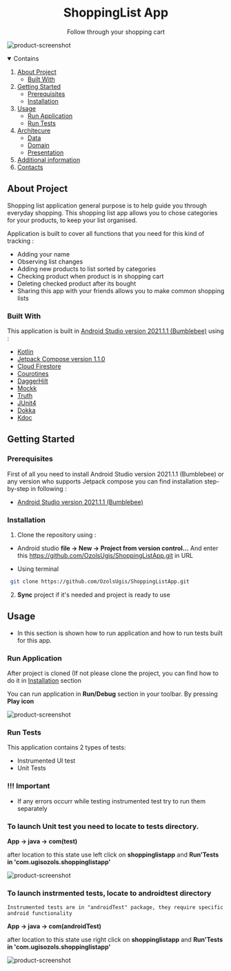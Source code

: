 <h1 align="center">ShoppingList App</h1>
<p align="center">Follow through your shopping cart</p>

![product-screenshot](https://live.staticflickr.com/65535/51930111395_0877e67a9d_b.jpg)

<details open ="open">
  <summary>Contains</summary>
  <ol>
    <li>
      <a href='#about-the-project'>About Project</a>
        <ul>
          <li><a href="#built-with">Built With</a></li>
        </ul>
    </li>
    <li>
      <a href='#getting-started'>Getting Started</a>
        <ul>
          <li><a href="#prerequisites">Prerequisites</a></li>
        </ul> 
        <ul>
          <li><a href="#installation">Installation</a></li>
        </ul>
    </li> 
    <li>
      <a href='#usage'>Usage</a>
         <ul>
          <li><a href="#run-application">Run Application</a></li>
        </ul> 
       <ul>
          <li><a href="#run-tests">Run Tests</a></li>
        </ul> 
    </li>
    <li>
      <a href='#architecture'>Architecure</a>
         <ul>
          <li><a href="#data">Data</a></li>
        </ul> 
       <ul>
          <li><a href="#domain">Domain</a></li>
        </ul> 
          <ul>
          <li><a href="#presentation">Presentation</a></li>
        </ul> 
    </li>
    <li>
      <a href='#additional-information'>Additional information</a>
    </li>
    <li>
      <a href='#contacts'>Contacts</a> 
    </li>
  </ol>
</details>

## About Project

Shopping list application general purpose is to help guide you through everyday shopping. This shopping list app allows you to chose categories for your products, to keep 
your list organised.

Application is built to cover all functions that you need for this kind of tracking : 
* Adding your name 
* Observing list changes 
* Adding new products to list sorted by categories
* Checking product when product is in shopping cart
* Deleting checked product after its bought
* Sharing this app with your friends allows you to make common shopping lists 

### Built With 

This application is built in  [Android Studio version 2021.1.1 (Bumblebee)](https://developer.android.com/studio?gclid=CjwKCAjwgb6IBhAREiwAgMYKRlU8WsxaTu6kg3JANeH6rEr8MrWyit5JaDfcTy0v1tTP0-DOmL1QnRoCxrcQAvD_BwE&gclsrc=aw.ds) 
using :

* [Kotlin](https://developer.android.com/kotlin)
* [Jetpack Compose version 1.1.0](https://developer.android.com/jetpack/compose?gclid=EAIaIQobChMImIyxhI-i8gIVlgCiAx3kZgYlEAAYASAAEgL1J_D_BwE&gclsrc=aw.ds)
* [Cloud Firestore](https://firebase.google.com/docs/firestore/)
* [Courotines](https://developer.android.com/kotlin/coroutines?gclid=EAIaIQobChMIqZC4jo-i8gIVsAZ7Ch1rOASzEAAYASAAEgKAwvD_BwE&gclsrc=aw.ds)
* [DaggerHilt](https://developer.android.com/training/dependency-injection/hilt-android)
* [Mockk](https://mockk.io/)
* [Truth](https://truth.dev/)
* [JUnit4](https://github.com/junit-team/junit4/wiki)
* [Dokka](https://github.com/Kotlin/dokka)
* [Kdoc](https://kotlinlang.org/docs/kotlin-doc.html)

## Getting Started
### Prerequisites 

First of all you need to install Android Studio version 2021.1.1 (Bumblebee) or any version who supports Jetpack compose
you can find installation step-by-step in following : 

* [Android Studio version 2021.1.1 (Bumblebee)](https://developer.android.com/studio?gclid=CjwKCAjwgb6IBhAREiwAgMYKRlU8WsxaTu6kg3JANeH6rEr8MrWyit5JaDfcTy0v1tTP0-DOmL1QnRoCxrcQAvD_BwE&gclsrc=aw.ds) 

### Installation 

1. Clone the repository using : 

  * Android studio **file -> New -> Project from version control...** And enter this https://github.com/OzolsUgis/ShoppingListApp.git in URL

  * Using terminal 
  ```sh
   git clone https://github.com/OzolsUgis/ShoppingListApp.git
   ```
   
2. **Sync** project if it's needed and project is ready to use 



## Usage

* In this section is shown how to run application and how to run tests built for this app.

### Run Application

After project is cloned (If not please clone the project, you can find how to do it in <a href="#installation">Installation</a> section

You can run application in <b>Run/Debug</b> section in your toolbar. By pressing <b>Play icon</b> 

![product-screenshot](https://live.staticflickr.com/65535/51929651713_80ab1af532_w.jpg)

### Run Tests

This application contains 2 types of tests: 

* Instrumented UI test
* Unit Tests

<b><h3>!!! Important</h3></b>
* If any errors occurr while testing instrumented test try to run them separately

<b><h3>To launch Unit test you need to locate to tests directory.</h3></b>


   <b>App -> java -> com(test)</b>
   
   after location to this state use left click on <b>shoppinglistapp</b> and <b>Run'Tests in 'com.ugisozols.shoppinglistapp'</b>
  

![product-screenshot](https://live.staticflickr.com/65535/51930197985_2a1c0f315d_w.jpg)


<b><h3>To launch instrmented tests, locate to androidtest directory</h3></b>

   ```Instrumented tests are in "androidTest" package, they require specific android functionality```


   <b>App -> java -> com(androidTest)</b>


   after location to this state use right click on <b>shoppinglistapp</b> and <b>Run'Tests in 'com.ugisozols.shoppinglistapp'</b>
   
   ![product-screenshot](https://live.staticflickr.com/65535/51929945504_0ffd678291_w.jpg)













